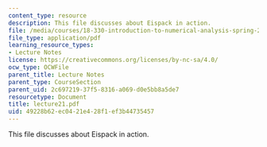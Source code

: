 ```yaml
---
content_type: resource
description: This file discusses about Eispack in action.
file: /media/courses/18-330-introduction-to-numerical-analysis-spring-2004/49228b62ec0421e428f1ef3b44735457_lecture21.pdf
file_type: application/pdf
learning_resource_types:
- Lecture Notes
license: https://creativecommons.org/licenses/by-nc-sa/4.0/
ocw_type: OCWFile
parent_title: Lecture Notes
parent_type: CourseSection
parent_uid: 2c697219-37f5-8316-a069-d0e5bb8a5de7
resourcetype: Document
title: lecture21.pdf
uid: 49228b62-ec04-21e4-28f1-ef3b44735457
---
```

This file discusses about Eispack in action.